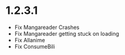 # 1.2.3.1

- Fix Mangareader Crashes
- Fix Mangareader getting stuck on loading
- Fix Allanime
- Fix ConsumeBili